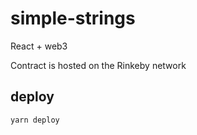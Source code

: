 # simple-strings

React + web3

Contract is hosted on the Rinkeby network

## deploy

`yarn deploy`
